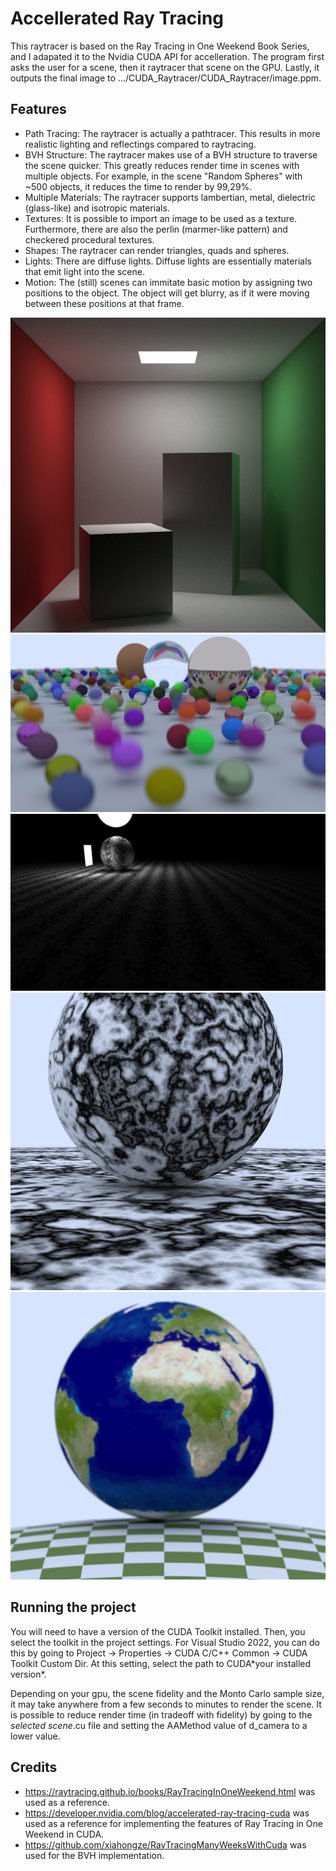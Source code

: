 # Accellerated Ray Tracing
This raytracer is based on the Ray Tracing in One Weekend Book Series, and I adapated it to the Nvidia CUDA API for accelleration.
The program first asks the user for a scene, then it raytracer that scene on the GPU. Lastly, it outputs the final image to .../CUDA_Raytracer/CUDA_Raytracer/image.ppm.

## Features
* Path Tracing: The raytracer is actually a pathtracer. This results in more realistic lighting and reflectings compared to raytracing.
* BVH Structure: The raytracer makes use of a BVH structure to traverse the scene quicker. This greatly reduces render time in scenes with multiple objects. For example, in the scene "Random Spheres" with ~500 objects, it reduces the time to render by 99,29%.
* Multiple Materials: The raytracer supports lambertian, metal, dielectric (glass-like) and isotropic materials.
* Textures: It is possible to import an image to be used as a texture. Furthermore, there are also the perlin (marmer-like pattern) and checkered procedural textures. 
* Shapes: The raytracer can render triangles, quads and spheres.
* Lights: There are diffuse lights. Diffuse lights are essentially materials that emit light into the scene.
* Motion: The (still) scenes can immitate basic motion by assigning two positions to the object. The object will get blurry, as if it were moving between these positions at that frame.

![My raytracer's Cornell Box render](readmeImages/CornellBox.png)
![My raytracer's Random Sphere Scene render](readmeImages/RandomSpheresMotion.png)
![My raytracer's Simple Light Scene render](readmeImages/Lights.png)
![My raytracer's Perlin Texture Scene render](readmeImages/PerlinSpheres.png)
![My raytracer's Image Texture Scene render](readmeImages/EarthScene.png)

## Running the project
You will need to have a version of the CUDA Toolkit installed. Then, you select the toolkit in the project settings. For Visual Studio 2022, you can do this by going to Project -> Properties -> CUDA C/C++ Common -> CUDA Toolkit Custom Dir.
At this setting, select the path to CUDA\*your installed version*.

Depending on your gpu, the scene fidelity and the Monto Carlo sample size, it may take anywhere from a few seconds to minutes to render the scene. It is possible to reduce render time (in tradeoff with fidelity) by going to the *selected scene*.cu file and
setting the AAMethod value of d_camera to a lower value.

## Credits
- https://raytracing.github.io/books/RayTracingInOneWeekend.html was used as a reference.
- https://developer.nvidia.com/blog/accelerated-ray-tracing-cuda was used as a reference for implementing the features of Ray Tracing in One Weekend in CUDA.
- https://github.com/xiahongze/RayTracingManyWeeksWithCuda was used for the BVH implementation.
